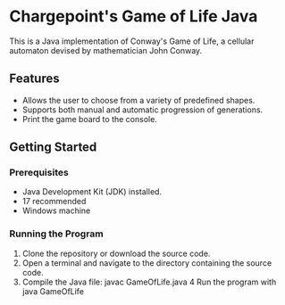 # Chargepoint's Game of Life Java

This is a Java implementation of Conway's Game of Life, a cellular automaton devised by mathematician John Conway.

## Features

- Allows the user to choose from a variety of predefined shapes.
- Supports both manual and automatic progression of generations.
- Print the game board to the console.

## Getting Started

### Prerequisites

- Java Development Kit (JDK) installed.
- 17 recommended
- Windows machine

### Running the Program

1. Clone the repository or download the source code.
2. Open a terminal and navigate to the directory containing the source code.
3. Compile the Java file:
   javac GameOfLife.java
4  Run the program with
   java GameOfLife
